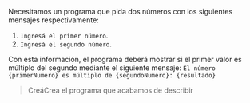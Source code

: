 Necesitamos un programa que pida dos números con los siguientes mensajes respectivamente:

 1. `Ingresá el primer número`.
 1. `Ingresá el segundo número`.

Con esta información, el programa deberá mostrar si el primer valor es múltiplo del segundo mediante el siguiente mensaje: `El número {primerNumero} es múltiplo de {segundoNumero}: {resultado}`

> <span class="mu-i18n es-ar">Creá</span><span class="mu-i18n es">Crea</span> el programa que acabamos de describir

<style>
  .mu-browser {
    display: none;
  }
</style>